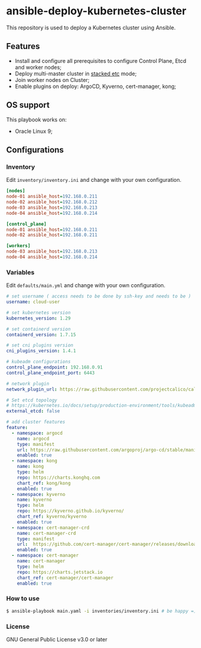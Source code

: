 # ansible-deploy-kubernetes-cluster

This repository is used to deploy a Kubernetes cluster using Ansible.

## Features
 - Install and configure all prerequisites to configure Control Plane, Etcd and worker nodes;
 - Deploy multi-master cluster in <a href='https://kubernetes.io/docs/setup/production-environment/tools/kubeadm/ha-topology/' target='_blank'>stacked etc</a> mode;
 - Join worker nodes on Cluster;
 - Enable plugins on deploy: ArgoCD, Kyverno, cert-manager, kong;

## OS support
This playbook works on:
  - Oracle Linux 9;

## Configurations

### Inventory

Edit ```inventory/inventory.ini``` and change with your own configuration.

```ini
[nodes]
node-01 ansible_host=192.168.0.211
node-02 ansible_host=192.168.0.212
node-03 ansible_host=192.168.0.213
node-04 ansible_host=192.168.0.214

[control_plane]
node-01 ansible_host=192.168.0.211
node-02 ansible_host=192.168.0.211

[workers]
node-03 ansible_host=192.168.0.213
node-04 ansible_host=192.168.0.214
```

### Variables

Edit ```defaults/main.yml``` and change with your own configuration.
```yaml
# set username ( access needs to be done by ssh-key and needs to be )
username: cloud-user

# set kubernetes version
kubernetes_version: 1.29

# set containerd version
containerd_version: 1.7.15

# set cni plugins version
cni_plugins_version: 1.4.1

# kubeadm configurations
control_plane_endpoint: 192.168.0.91
control_plane_endpoint_port: 6443

# network plugin
network_plugin_url: https://raw.githubusercontent.com/projectcalico/calico/v3.27.3/manifests/calico.yaml

# Set etcd topology 
# https://kubernetes.io/docs/setup/production-environment/tools/kubeadm/ha-topology/
external_etcd: false

# add cluster features
feature:
  - namespace: argocd
    name: argocd
    type: manifest
    url: https://raw.githubusercontent.com/argoproj/argo-cd/stable/manifests/install.yaml
    enabled: true
  - namespace: kong
    name: kong
    type: helm
    repo: https://charts.konghq.com
    chart_ref: kong/kong
    enabled: true
  - namespace: kyverno
    name: kyverno
    type: helm
    repo: https://kyverno.github.io/kyverno/
    chart_ref: kyverno/kyverno
    enabled: true
  - namespace: cert-manager-crd
    name: cert-manager-crd
    type: manifest
    url:  https://github.com/cert-manager/cert-manager/releases/download/v1.14.4/cert-manager.crds.yaml
    enabled: true
  - namespace: cert-manager
    name: cert-manager
    type: helm
    repo: https://charts.jetstack.io
    chart_ref: cert-manager/cert-manager
    enabled: true

```

### How to use
```bash
$ ansible-playbook main.yaml -i inventories/inventory.ini # be happy =)
```

### License
GNU General Public License v3.0 or later
